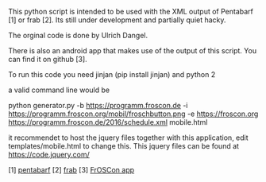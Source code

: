 This python script is intended to be used with the XML output
of Pentabarf [1] or frab [2]. Its still under development and partially quiet hacky.

The orginal code is done by Ulrich Dangel.

There is also an android app that makes use of the output of this script.
You can find it on github [3].

To run this code you need jinjan (pip install jinjan) and python 2

a valid command line would be 

   python generator.py -b https://programm.froscon.de -i https://programm.froscon.org/mobil/froschbutton.png -e https://froscon.org https://programm.froscon.de/2016/schedule.xml mobile.html

it recommendet to host the jquery files together with this application, edit templates/mobile.html to change this.
This jquery files can be found at https://code.jquery.com/

[1] [pentabarf](http://www.pentabarf.org)
[2] [frab](https://github.com/frab/frab) 
[3] [FrOSCon app](https://github.com/derpeter/FrOSCon)
